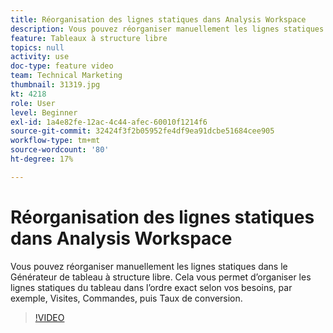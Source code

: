 ```yaml
---
title: Réorganisation des lignes statiques dans Analysis Workspace
description: Vous pouvez réorganiser manuellement les lignes statiques dans le Générateur de tableau à structure libre. Cela vous permet d’organiser les lignes statiques du tableau dans l’ordre exact selon vos besoins, par exemple, Visites, Commandes, puis Taux de conversion.
feature: Tableaux à structure libre
topics: null
activity: use
doc-type: feature video
team: Technical Marketing
thumbnail: 31319.jpg
kt: 4218
role: User
level: Beginner
exl-id: 1a4e82fe-12ac-4c44-afec-60010f1214f6
source-git-commit: 32424f3f2b05952fe4df9ea91dcbe51684cee905
workflow-type: tm+mt
source-wordcount: '80'
ht-degree: 17%

---
```


# Réorganisation des lignes statiques dans Analysis Workspace

Vous pouvez réorganiser manuellement les lignes statiques dans le Générateur de tableau à structure libre. Cela vous permet d’organiser les lignes statiques du tableau dans l’ordre exact selon vos besoins, par exemple, Visites, Commandes, puis Taux de conversion.

>[!VIDEO](https://video.tv.adobe.com/v/31319/?quality=12)
